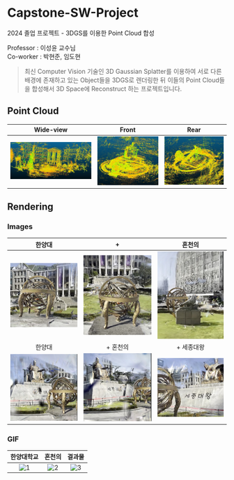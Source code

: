# Capstone-SW-Project
2024 졸업 프로젝트 - 3DGS를 이용한 Point Cloud 합성

Professor : 이성윤 교수님\
Co-worker : 박현준, 임도현

> 최신 Computer Vision 기술인 3D Gaussian Splatter를 이용하여 서로 다른 배경에 존재하고 있는 Object들을 3DGS로 렌더링한 뒤 이들의 Point Cloud들을 합성해서 3D Space에 Reconstruct 하는 프로젝트입니다.

## Point Cloud
|Wide-view|Front|Rear|
|:--:|:--:|:--:|
|![1](https://github.com/Capstone-SW-Project/3D-Gaussian/blob/main/result_images/pointcloud1.jpg)|![2](https://github.com/Capstone-SW-Project/3D-Gaussian/blob/main/result_images/pointcloud2.jpg)|![3](https://github.com/Capstone-SW-Project/3D-Gaussian/blob/main/result_images/pointcloud3.jpg)|

## Rendering

### Images

|한양대|+|혼천의|
|:--:|:--:|:--:|
|![1](https://github.com/Capstone-SW-Project/3D-Gaussian/blob/main/result_images/clock1.jpg)|![2](https://github.com/Capstone-SW-Project/3D-Gaussian/blob/main/result_images/clock2.jpg)|![3](https://github.com/Capstone-SW-Project/3D-Gaussian/blob/main/result_images/clock4.jpg)|
|한양대|+ 혼천의|+ 세종대왕|
|![1](https://github.com/Capstone-SW-Project/3D-Gaussian/blob/main/result_images/result1.jpg)|![2](https://github.com/Capstone-SW-Project/3D-Gaussian/blob/main/result_images/result2.jpg)|![3](https://github.com/Capstone-SW-Project/3D-Gaussian/blob/main/result_images/result3.jpg)|

### GIF

|한양대학교|혼천의|결과물|
|:--:|:--:|:--:|
|![1](https://github.com/Capstone-SW-Project/3D-Gaussian/blob/main/rendering_gif/hanyang.gif)|![2](https://github.com/Capstone-SW-Project/3D-Gaussian/blob/main/rendering_gif/clock.gif)|![3](https://github.com/Capstone-SW-Project/3D-Gaussian/blob/main/rendering_gif/synth_result.gif)|
